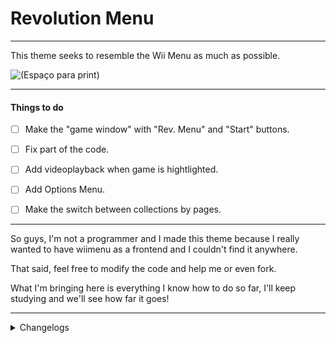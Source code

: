 # Revolution Menu

---

This theme seeks to resemble the Wii Menu as much as possible.

![(Espaço para print)](/home/andreiesteves/Imagens/Capturas%20de%20tela/Captura%20de%20tela%20de%202022-05-18%2019-01-27.png)

---

#### Things to do

- [ ] Make the "game window" with "Rev. Menu" and "Start" buttons.

- [ ] Fix part of the code.

- [ ] Add videoplayback when game is hightlighted.

- [ ] Add Options Menu.

- [ ] Make the switch between collections by pages.

---

So guys, I'm not a programmer and I made this theme because I really wanted to have wiimenu as a frontend and I couldn't find it anywhere.

That said, feel free to modify the code and help me or even fork. 

What I'm bringing here is everything I know how to do so far, I'll keep studying and we'll see how far it goes!

---

<details>
    <summary>Changelogs</summary>
    
## 0.1.2 </br>
    1. Changed somethings in code to fix scaling issues. </br>
    2. Changed the bottom image from .svg to .png </br>

</details>


